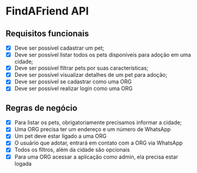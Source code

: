 # FindAFriend API

## Requisitos funcionais
- [x] Deve ser possível cadastrar um pet;
- [x] Deve ser possível listar todos os pets disponíveis para adoção em uma cidade;
- [x] Deve ser possível filtrar pets por suas características;
- [x] Deve ser possível visualizar detalhes de um pet para adoção;
- [x] Deve ser possível se cadastrar como uma ORG
- [x] Deve ser possível realizar login como uma ORG
  
## Regras de negócio
- [x] Para listar os pets, obrigatoriamente precisamos informar a cidade;
- [x] Uma ORG precisa ter um endereço e um número de WhatsApp
- [x] Um pet deve estar ligado a uma ORG
- [x] O usuário que adotar, entrará em contato com a ORG via WhatsApp
- [x] Todos os filtros, além da cidade são opcionais
- [x] Para uma ORG acessar a aplicação como admin, ela precisa estar logada